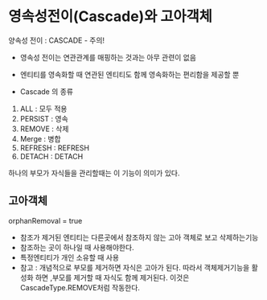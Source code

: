 # 영속성전이(Cascade)와 고아객체

양속성 전이 : CASCADE - 주의!
- 영속성 전이는 연관관계를 매핑하는 것과는 아무 관련이 없음
- 엔티티를 영속화할 때 연관된 엔티티도 함께 영속화하는 편리함을 제공할 뿐


- Cascade 의 종류

1. ALL :  모두 적용
2. PERSIST : 영속
3. REMOVE : 삭제
4. Merge : 병합
5. REFRESH : REFRESH
6. DETACH : DETACH


하나의 부모가 자식들을 관리할때는 이 기능이 의미가 있다.


## 고아객체
orphanRemoval = true
- 참조가 제거된 엔티티는 다른곳에서 참조하지 않는 고아 객체로 보고 삭제하는기능
- 참조하는 곳이 하나일 때 사용해야한다.
- 특정엔티티가 개인 소유할 때 사용
- 참고 : 개념적으로 부모를 제거하면 자식은 고아가 된다. 따라서 객체제거기능을 활성화 하면 ,부모를 제거할 때 자식도 함께 제거된다. 이것은 CascadeType.REMOVE처럼 작동한다.

